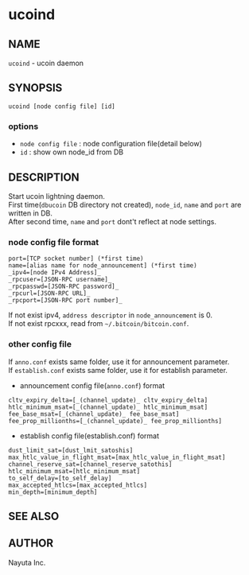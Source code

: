 # ucoind

## NAME

`ucoind` - ucoin daemon

## SYNOPSIS

    ucoind [node config file] [id]

### options

* `node config file` : node configuration file(detail below)
* `id` : show own node_id from DB

## DESCRIPTION

Start ucoin lightning daemon.  
First time(`dbucoin` DB directory not created), `node_id`, `name` and `port` are written in DB.  
After second time, `name` and `port` dont't reflect at node settings.


### node config file format

```text
port=[TCP socket number] (*first time)
name=[alias name for node_announcement] (*first time)
_ipv4=[node IPv4 Address]_
_rpcuser=[JSON-RPC username]_
_rpcpasswd=[JSON-RPC password]_
_rpcurl=[JSON-RPC URL]_
_rpcport=[JSON-RPC port number]_
```

If not exist ipv4, `address descriptor` in `node_announcement` is 0.  
If not exist rpcxxx, read from `~/.bitcoin/bitcoin.conf`.

### other config file

If `anno.conf` exists same folder, use it for announcement parameter.  
If `establish.conf` exists same folder, use it for establish parameter.  

* announcement config file(`anno.conf`) format

```text
cltv_expiry_delta=[_(channel_update)_ cltv_expiry_delta]
htlc_minimum_msat=[_(channel_update)_ htlc_minimum_msat]
fee_base_msat=[_(channel_update)_ fee_base_msat]
fee_prop_millionths=[_(channel_update)_ fee_prop_millionths]
```

* establish config file(establish.conf) format

```text
dust_limit_sat=[dust_lmit_satoshis]
max_htlc_value_in_flight_msat=[max_htlc_value_in_flight_msat]
channel_reserve_sat=[channel_reserve_satothis]
htlc_minimum_msat=[htlc_minimum_msat]
to_self_delay=[to_self_delay]
max_accepted_htlcs=[max_accepted_htlcs]
min_depth=[minimum_depth]
```

## SEE ALSO

## AUTHOR

Nayuta Inc.
